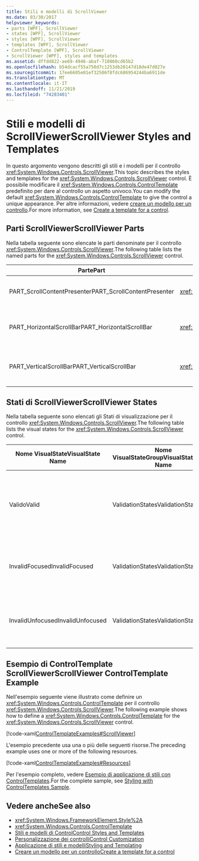 ```yaml
---
title: Stili e modelli di ScrollViewer
ms.date: 03/30/2017
helpviewer_keywords:
- parts [WPF], ScrollViewer
- states [WPF], ScrollViewer
- styles [WPF], ScrollViewer
- templates [WPF], ScrollViewer
- ControlTemplate [WPF], ScrollViewer
- ScrollViewer [WPF], styles and templates
ms.assetid: dffdd822-ae69-4946-abaf-710860cd65b2
ms.openlocfilehash: b54dcacf55a750d7c1253db20147d18de47d027e
ms.sourcegitcommit: 17ee6605e01ef32506f8fdc686954244ba6911de
ms.translationtype: MT
ms.contentlocale: it-IT
ms.lasthandoff: 11/21/2019
ms.locfileid: "74283401"
---
```

# <a name="scrollviewer-styles-and-templates"></a><span data-ttu-id="6d5c9-102">Stili e modelli di ScrollViewer</span><span class="sxs-lookup"><span data-stu-id="6d5c9-102">ScrollViewer Styles and Templates</span></span>
<span data-ttu-id="6d5c9-103">In questo argomento vengono descritti gli stili e i modelli per il controllo <xref:System.Windows.Controls.ScrollViewer>.</span><span class="sxs-lookup"><span data-stu-id="6d5c9-103">This topic describes the styles and templates for the <xref:System.Windows.Controls.ScrollViewer> control.</span></span> <span data-ttu-id="6d5c9-104">È possibile modificare il <xref:System.Windows.Controls.ControlTemplate> predefinito per dare al controllo un aspetto univoco.</span><span class="sxs-lookup"><span data-stu-id="6d5c9-104">You can modify the default <xref:System.Windows.Controls.ControlTemplate> to give the control a unique appearance.</span></span> <span data-ttu-id="6d5c9-105">Per altre informazioni, vedere [creare un modello per un controllo](../../../desktop-wpf/themes/how-to-create-apply-template.md).</span><span class="sxs-lookup"><span data-stu-id="6d5c9-105">For more information, see [Create a template for a control](../../../desktop-wpf/themes/how-to-create-apply-template.md).</span></span>  
  
## <a name="scrollviewer-parts"></a><span data-ttu-id="6d5c9-106">Parti ScrollViewer</span><span class="sxs-lookup"><span data-stu-id="6d5c9-106">ScrollViewer Parts</span></span>  
 <span data-ttu-id="6d5c9-107">Nella tabella seguente sono elencate le parti denominate per il controllo <xref:System.Windows.Controls.ScrollViewer>.</span><span class="sxs-lookup"><span data-stu-id="6d5c9-107">The following table lists the named parts for the <xref:System.Windows.Controls.ScrollViewer> control.</span></span>  
  
|<span data-ttu-id="6d5c9-108">Parte</span><span class="sxs-lookup"><span data-stu-id="6d5c9-108">Part</span></span>|<span data-ttu-id="6d5c9-109">Type</span><span class="sxs-lookup"><span data-stu-id="6d5c9-109">Type</span></span>|<span data-ttu-id="6d5c9-110">Descrizione</span><span class="sxs-lookup"><span data-stu-id="6d5c9-110">Description</span></span>|  
|-|-|-|  
|<span data-ttu-id="6d5c9-111">PART_ScrollContentPresenter</span><span class="sxs-lookup"><span data-stu-id="6d5c9-111">PART_ScrollContentPresenter</span></span>|<xref:System.Windows.Controls.ScrollContentPresenter>|<span data-ttu-id="6d5c9-112">Segnaposto per il contenuto nel <xref:System.Windows.Controls.ScrollViewer>.</span><span class="sxs-lookup"><span data-stu-id="6d5c9-112">The placeholder for content in the <xref:System.Windows.Controls.ScrollViewer>.</span></span>|  
|<span data-ttu-id="6d5c9-113">PART_HorizontalScrollBar</span><span class="sxs-lookup"><span data-stu-id="6d5c9-113">PART_HorizontalScrollBar</span></span>|<xref:System.Windows.Controls.Primitives.ScrollBar>|<span data-ttu-id="6d5c9-114"><xref:System.Windows.Controls.Primitives.ScrollBar> utilizzato per scorrere il contenuto orizzontalmente.</span><span class="sxs-lookup"><span data-stu-id="6d5c9-114">The <xref:System.Windows.Controls.Primitives.ScrollBar> used to scroll the content horizontally.</span></span>|  
|<span data-ttu-id="6d5c9-115">PART_VerticalScrollBar</span><span class="sxs-lookup"><span data-stu-id="6d5c9-115">PART_VerticalScrollBar</span></span>|<xref:System.Windows.Controls.Primitives.ScrollBar>|<span data-ttu-id="6d5c9-116"><xref:System.Windows.Controls.Primitives.ScrollBar> utilizzato per scorrere il contenuto verticalmente.</span><span class="sxs-lookup"><span data-stu-id="6d5c9-116">The <xref:System.Windows.Controls.Primitives.ScrollBar> used to scroll the content vertically.</span></span>|  
  
## <a name="scrollviewer-states"></a><span data-ttu-id="6d5c9-117">Stati di ScrollViewer</span><span class="sxs-lookup"><span data-stu-id="6d5c9-117">ScrollViewer States</span></span>  
 <span data-ttu-id="6d5c9-118">Nella tabella seguente sono elencati gli Stati di visualizzazione per il controllo <xref:System.Windows.Controls.ScrollViewer>.</span><span class="sxs-lookup"><span data-stu-id="6d5c9-118">The following table lists the visual states for the <xref:System.Windows.Controls.ScrollViewer> control.</span></span>  
  
|<span data-ttu-id="6d5c9-119">Nome VisualState</span><span class="sxs-lookup"><span data-stu-id="6d5c9-119">VisualState Name</span></span>|<span data-ttu-id="6d5c9-120">Nome VisualStateGroup</span><span class="sxs-lookup"><span data-stu-id="6d5c9-120">VisualStateGroup Name</span></span>|<span data-ttu-id="6d5c9-121">Descrizione</span><span class="sxs-lookup"><span data-stu-id="6d5c9-121">Description</span></span>|  
|-|-|-|  
|<span data-ttu-id="6d5c9-122">Valido</span><span class="sxs-lookup"><span data-stu-id="6d5c9-122">Valid</span></span>|<span data-ttu-id="6d5c9-123">ValidationStates</span><span class="sxs-lookup"><span data-stu-id="6d5c9-123">ValidationStates</span></span>|<span data-ttu-id="6d5c9-124">Il controllo Usa la classe <xref:System.Windows.Controls.Validation> e la proprietà <xref:System.Windows.Controls.Validation.HasError%2A?displayProperty=nameWithType> associata è `false`.</span><span class="sxs-lookup"><span data-stu-id="6d5c9-124">The control uses the <xref:System.Windows.Controls.Validation> class and the <xref:System.Windows.Controls.Validation.HasError%2A?displayProperty=nameWithType> attached property is `false`.</span></span>|  
|<span data-ttu-id="6d5c9-125">InvalidFocused</span><span class="sxs-lookup"><span data-stu-id="6d5c9-125">InvalidFocused</span></span>|<span data-ttu-id="6d5c9-126">ValidationStates</span><span class="sxs-lookup"><span data-stu-id="6d5c9-126">ValidationStates</span></span>|<span data-ttu-id="6d5c9-127">Il <xref:System.Windows.Controls.Validation.HasError%2A?displayProperty=nameWithType> proprietà associata è `true` il controllo ha lo stato attivo.</span><span class="sxs-lookup"><span data-stu-id="6d5c9-127">The <xref:System.Windows.Controls.Validation.HasError%2A?displayProperty=nameWithType> attached property is `true` has the control has focus.</span></span>|  
|<span data-ttu-id="6d5c9-128">InvalidUnfocused</span><span class="sxs-lookup"><span data-stu-id="6d5c9-128">InvalidUnfocused</span></span>|<span data-ttu-id="6d5c9-129">ValidationStates</span><span class="sxs-lookup"><span data-stu-id="6d5c9-129">ValidationStates</span></span>|<span data-ttu-id="6d5c9-130">Il <xref:System.Windows.Controls.Validation.HasError%2A?displayProperty=nameWithType> proprietà associata è `true` ha il controllo non ha lo stato attivo.</span><span class="sxs-lookup"><span data-stu-id="6d5c9-130">The <xref:System.Windows.Controls.Validation.HasError%2A?displayProperty=nameWithType> attached property is `true` has the control does not have focus.</span></span>|  
  
## <a name="scrollviewer-controltemplate-example"></a><span data-ttu-id="6d5c9-131">Esempio di ControlTemplate ScrollViewer</span><span class="sxs-lookup"><span data-stu-id="6d5c9-131">ScrollViewer ControlTemplate Example</span></span>  
 <span data-ttu-id="6d5c9-132">Nell'esempio seguente viene illustrato come definire un <xref:System.Windows.Controls.ControlTemplate> per il controllo <xref:System.Windows.Controls.ScrollViewer>.</span><span class="sxs-lookup"><span data-stu-id="6d5c9-132">The following example shows how to define a <xref:System.Windows.Controls.ControlTemplate> for the <xref:System.Windows.Controls.ScrollViewer> control.</span></span>  
  
 [!code-xaml[ControlTemplateExamples#ScrollViewer](~/samples/snippets/csharp/VS_Snippets_Wpf/ControlTemplateExamples/CS/resources/scrollviewer.xaml#scrollviewer)]  
  
 <span data-ttu-id="6d5c9-133">L'esempio precedente usa una o più delle seguenti risorse.</span><span class="sxs-lookup"><span data-stu-id="6d5c9-133">The preceding example uses one or more of the following resources.</span></span>  
  
 [!code-xaml[ControlTemplateExamples#Resources](~/samples/snippets/csharp/VS_Snippets_Wpf/ControlTemplateExamples/CS/resources/shared.xaml#resources)]  
  
 <span data-ttu-id="6d5c9-134">Per l'esempio completo, vedere [Esempio di applicazione di stili con ControlTemplates](https://github.com/Microsoft/WPF-Samples/tree/master/Styles%20&%20Templates/IntroToStylingAndTemplating).</span><span class="sxs-lookup"><span data-stu-id="6d5c9-134">For the complete sample, see [Styling with ControlTemplates Sample](https://github.com/Microsoft/WPF-Samples/tree/master/Styles%20&%20Templates/IntroToStylingAndTemplating).</span></span>  
  
## <a name="see-also"></a><span data-ttu-id="6d5c9-135">Vedere anche</span><span class="sxs-lookup"><span data-stu-id="6d5c9-135">See also</span></span>

- <xref:System.Windows.FrameworkElement.Style%2A>
- <xref:System.Windows.Controls.ControlTemplate>
- [<span data-ttu-id="6d5c9-136">Stili e modelli di Control</span><span class="sxs-lookup"><span data-stu-id="6d5c9-136">Control Styles and Templates</span></span>](control-styles-and-templates.md)
- [<span data-ttu-id="6d5c9-137">Personalizzazione dei controlli</span><span class="sxs-lookup"><span data-stu-id="6d5c9-137">Control Customization</span></span>](control-customization.md)
- [<span data-ttu-id="6d5c9-138">Applicazione di stili e modelli</span><span class="sxs-lookup"><span data-stu-id="6d5c9-138">Styling and Templating</span></span>](../../../desktop-wpf/fundamentals/styles-templates-overview.md)
- [<span data-ttu-id="6d5c9-139">Creare un modello per un controllo</span><span class="sxs-lookup"><span data-stu-id="6d5c9-139">Create a template for a control</span></span>](../../../desktop-wpf/themes/how-to-create-apply-template.md)
